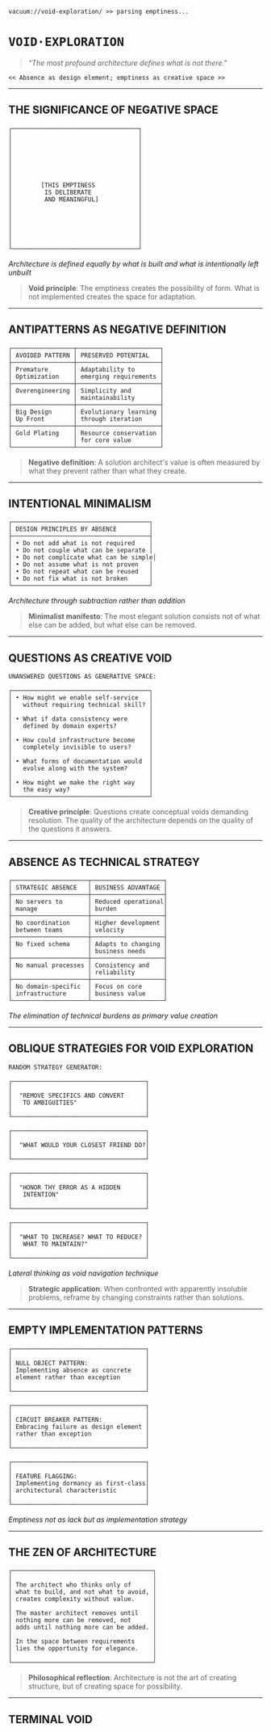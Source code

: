 ```
vacuum://void-exploration/ >> parsing emptiness...
```

# `VOID·EXPLORATION`

> *"The most profound architecture defines what is not there."*

`<< Absence as design element; emptiness as creative space >>`

---

## THE SIGNIFICANCE OF NEGATIVE SPACE

```
┌───────────────────────────────────┐
│                                   │
│                                   │
│                                   │
│                                   │
│                                   │
│                                   │
│                                   │
│        [THIS EMPTINESS            │
│         IS DELIBERATE             │
│         AND MEANINGFUL]           │
│                                   │
│                                   │
│                                   │
│                                   │
│                                   │
│                                   │
└───────────────────────────────────┘
```

*Architecture is defined equally by what is built and what is intentionally left unbuilt*

> **Void principle**: The emptiness creates the possibility of form. What is not implemented creates the space for adaptation.

---

## ANTIPATTERNS AS NEGATIVE DEFINITION

```
┌─────────────────┬───────────────────────┐
│ AVOIDED PATTERN │ PRESERVED POTENTIAL   │
├─────────────────┼───────────────────────┤
│ Premature       │ Adaptability to       │
│ Optimization    │ emerging requirements │
├─────────────────┼───────────────────────┤
│ Overengineering │ Simplicity and        │
│                 │ maintainability       │
├─────────────────┼───────────────────────┤
│ Big Design      │ Evolutionary learning │
│ Up Front        │ through iteration     │
├─────────────────┼───────────────────────┤
│ Gold Plating    │ Resource conservation │
│                 │ for core value        │
└─────────────────┴───────────────────────┘
```

> **Negative definition**: A solution architect's value is often measured by what they prevent rather than what they create.

---

## INTENTIONAL MINIMALISM

```
┌──────────────────────────────────────┐
│ DESIGN PRINCIPLES BY ABSENCE         │
├──────────────────────────────────────┤
│ • Do not add what is not required    │
│ • Do not couple what can be separate │
│ • Do not complicate what can be simple│
│ • Do not assume what is not proven   │
│ • Do not repeat what can be reused   │
│ • Do not fix what is not broken      │
└──────────────────────────────────────┘
```

*Architecture through subtraction rather than addition*

> **Minimalist manifesto**: The most elegant solution consists not of what else can be added, but what else can be removed.

---

## QUESTIONS AS CREATIVE VOID

```
UNANSWERED QUESTIONS AS GENERATIVE SPACE:

┌──────────────────────────────────────┐
│ • How might we enable self-service   │
│   without requiring technical skill? │
│                                      │
│ • What if data consistency were      │
│   defined by domain experts?         │
│                                      │
│ • How could infrastructure become    │
│   completely invisible to users?     │
│                                      │
│ • What forms of documentation would  │
│   evolve along with the system?      │
│                                      │
│ • How might we make the right way    │
│   the easy way?                      │
└──────────────────────────────────────┘
```

> **Creative principle**: Questions create conceptual voids demanding resolution. The quality of the architecture depends on the quality of the questions it answers.

---

## ABSENCE AS TECHNICAL STRATEGY

```
┌─────────────────────┬────────────────────┐
│ STRATEGIC ABSENCE   │ BUSINESS ADVANTAGE │
├─────────────────────┼────────────────────┤
│ No servers to       │ Reduced operational│
│ manage              │ burden             │
├─────────────────────┼────────────────────┤
│ No coordination     │ Higher development │
│ between teams       │ velocity           │
├─────────────────────┼────────────────────┤
│ No fixed schema     │ Adapts to changing │
│                     │ business needs     │
├─────────────────────┼────────────────────┤
│ No manual processes │ Consistency and    │
│                     │ reliability        │
├─────────────────────┼────────────────────┤
│ No domain-specific  │ Focus on core      │
│ infrastructure      │ business value     │
└─────────────────────┴────────────────────┘
```

*The elimination of technical burdens as primary value creation*

---

## OBLIQUE STRATEGIES FOR VOID EXPLORATION

```
RANDOM STRATEGY GENERATOR:

┌─────────────────────────────────────┐
│                                     │
│  "REMOVE SPECIFICS AND CONVERT      │
│   TO AMBIGUITIES"                   │
│                                     │
└─────────────────────────────────────┘

┌─────────────────────────────────────┐
│                                     │
│  "WHAT WOULD YOUR CLOSEST FRIEND DO?│
│                                     │
└─────────────────────────────────────┘

┌─────────────────────────────────────┐
│                                     │
│  "HONOR THY ERROR AS A HIDDEN       │
│   INTENTION"                        │
│                                     │
└─────────────────────────────────────┘

┌─────────────────────────────────────┐
│                                     │
│  "WHAT TO INCREASE? WHAT TO REDUCE? │
│   WHAT TO MAINTAIN?"                │
│                                     │
└─────────────────────────────────────┘
```

*Lateral thinking as void navigation technique*

> **Strategic application**: When confronted with apparently insoluble problems, reframe by changing constraints rather than solutions.

---

## EMPTY IMPLEMENTATION PATTERNS

```
┌─────────────────────────────────────┐
│                                     │
│ NULL OBJECT PATTERN:                │
│ Implementing absence as concrete    │
│ element rather than exception       │
│                                     │
└─────────────────────────────────────┘

┌─────────────────────────────────────┐
│                                     │
│ CIRCUIT BREAKER PATTERN:            │
│ Embracing failure as design element │
│ rather than exception               │
│                                     │
└─────────────────────────────────────┘

┌─────────────────────────────────────┐
│                                     │
│ FEATURE FLAGGING:                   │
│ Implementing dormancy as first-class│
│ architectural characteristic        │
│                                     │
└─────────────────────────────────────┘
```

*Emptiness not as lack but as implementation strategy*

---

## THE ZEN OF ARCHITECTURE

```
┌───────────────────────────────────────┐
│                                       │
│ The architect who thinks only of      │
│ what to build, and not what to avoid, │
│ creates complexity without value.     │
│                                       │
│ The master architect removes until    │
│ nothing more can be removed, not      │
│ adds until nothing more can be added. │
│                                       │
│ In the space between requirements     │
│ lies the opportunity for elegance.    │
│                                       │
└───────────────────────────────────────┘
```

> **Philosophical reflection**: Architecture is not the art of creating structure, but of creating space for possibility.

---

## TERMINAL VOID

```











































































```

*The ultimate void requires no explanation. Its value exists in pure potential.*

---

```
vacuum://void-exploration/ >> emptiness fully parsed
returning to primary void...
```